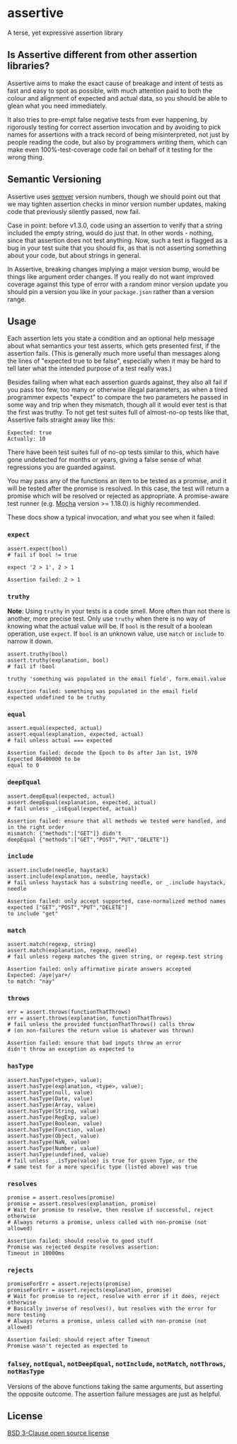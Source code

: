 assertive
=========

A terse, yet expressive assertion library

Is Assertive different from other assertion libraries?
----------------------------------------------------------------------

Assertive aims to make the exact cause of breakage and intent of tests
as fast and easy to spot as possible, with much attention paid to both
the colour and alignment of expected and actual data, so you should be
able to glean what you need immediately.

It also tries to pre-empt false negative tests from ever happening, by
rigorously testing for correct assertion invocation and by avoiding to
pick names for assertions with a track record of being misinterpreted,
not just by people reading the code, but also by programmers _writing_
them, which can make even 100%-test-coverage code fail on behalf of it
testing for the wrong thing.

Semantic Versioning
----------------------------------------------------------------------

Assertive uses [semver](http://semver.org/) version numbers, though we
should point out that we may tighten assertion checks in minor version
number updates, making code that previously silently passed, now fail.

Case in point: before v1.3.0, code using an assertion to verify that a
string included the empty string, would do just that. In other words -
nothing, since that assertion does not test anything. Now, such a test
is flagged as a bug in your test suite that you should fix, as that is
not asserting something about your code, but about strings in general.

In Assertive, breaking changes implying a major version bump, would be
things like argument order changes. If you really do not want improved
coverage against this type of error with a random minor version update
you should pin a version you like in your `package.json` rather than a
version range.

Usage
----------------------------------------------------------------------

Each assertion lets you state a condition and an optional help message
about what semantics your test asserts, which gets presented first, if
the assertion fails. (This is generally much more useful than messages
along the lines of "expected true to be false", especially when it may
be hard to tell later what the intended purpose of a test really was.)

Besides failing when what each assertion guards against, they also all
fail if you pass too few, too many or otherwise illegal parameters, as
when a tired programmer expects "expect" to compare the two parameters
he passed in some way and trip when they mismatch, though all it would
ever test is that the first was truthy. To not get test suites full of
almost-no-op tests like that, Assertive fails straight away like this:

```
Expected: true
Actually: 10
```

There have been test suites full of no-op tests similar to this, which
have gone undetected for months or years, giving a false sense of what
regressions you are guarded against.

You may pass any of the functions an item to be tested as a promise,
and it will be tested after the promise is resolved.  In this case, the
test will return a promise which will be resolved or rejected as appropriate.
A promise-aware test runner (e.g. [Mocha](https://mochajs.org/)
version >= 1.18.0) is highly recommended.

These docs show a typical invocation, and what you see when it failed:


### `expect`
```
assert.expect(bool)
# fail if bool != true
```

```
expect '2 > 1', 2 > 1

Assertion failed: 2 > 1
```


### `truthy`

**Note**: Using `truthy` in your tests is a code smell.
More often than not there is another, more precise test.
Only use `truthy` when there is no way of knowing what the actual value will be.
If `bool` is the result of a boolean operation, use `expect`.
If `bool` is an unknown value, use `match` or `include` to narrow it down.

```
assert.truthy(bool)
assert.truthy(explanation, bool)
# fail if !bool
```

```
truthy 'something was populated in the email field', form.email.value

Assertion failed: something was populated in the email field
expected undefined to be truthy
```


### `equal`
```
assert.equal(expected, actual)
assert.equal(explanation, expected, actual)
# fail unless actual === expected

Assertion failed: decode the Epoch to 0s after Jan 1st, 1970
Expected 86400000 to be
equal to 0
```

### `deepEqual`
```
assert.deepEqual(expected, actual)
assert.deepEqual(explanation, expected, actual)
# fail unless _.isEqual(expected, actual)

Assertion failed: ensure that all methods we tested were handled, and in the right order
mismatch: {"methods":["GET"]} didn't
deepEqual {"methods":["GET","POST","PUT","DELETE"]}
```

### `include`
```
assert.include(needle, haystack)
assert.include(explanation, needle, haystack)
# fail unless haystack has a substring needle, or _.include haystack, needle

Assertion failed: only accept supported, case-normalized method names
expected ["GET","POST","PUT","DELETE"]
to include "get"
```

### `match`
```
assert.match(regexp, string)
assert.match(explanation, regexp, needle)
# fail unless regexp matches the given string, or regexp.test string

Assertion failed: only affirmative pirate answers accepted
Expected: /aye|yar+/
to match: "nay"
```

### `throws`
```
err = assert.throws(functionThatThrows)
err = assert.throws(explanation, functionThatThrows)
# fail unless the provided functionThatThrows() calls throw
# (on non-failures the return value is whatever was thrown)

Assertion failed: ensure that bad inputs throw an error
didn't throw an exception as expected to
```

### `hasType`
```
assert.hasType(<type>, value);
assert.hasType(explanation, <type>, value);
assert.hasType(null, value)
assert.hasType(Date, value)
assert.hasType(Array, value)
assert.hasType(String, value)
assert.hasType(RegExp, value)
assert.hasType(Boolean, value)
assert.hasType(Function, value)
assert.hasType(Object, value)
assert.hasType(NaN, value)
assert.hasType(Number, value)
assert.hasType(undefined, value)
# fail unless _.isType(value) is true for given Type, or the
# same test for a more specific type (listed above) was true
```

### `resolves`
```
promise = assert.resolves(promise)
promise = assert.resolves(explanation, promise)
# Wait for promise to resolve, then resolve if successful, reject otherwise
# Always returns a promise, unless called with non-promise (not allowed)

Assertion failed: should resolve to good stuff
Promise was rejected despite resolves assertion:
Timeout in 10000ms
```

### `rejects`
```
promiseForErr = assert.rejects(promise)
promiseForErr = assert.rejects(explanation, promise)
# Wait for promise to reject, resolve with error if it does, reject otherwise
# Basically inverse of resolves(), but resolves with the error for more testing
# Always returns a promise, unless called with non-promise (not allowed)

Assertion failed: should reject after Timeout
Promise wasn't rejected as expected to
```

### `falsey`, `notEqual`, `notDeepEqual`, `notInclude`, `notMatch`, `notThrows`, `notHasType`
Versions of the above functions taking the same arguments, but asserting
the opposite outcome. The assertion failure messages are just as helpful.

License
----------------------------------------------------------------------

[BSD 3-Clause open source license](LICENSE)
